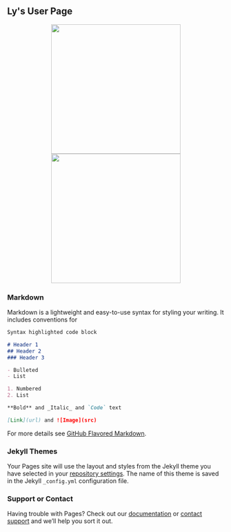## Ly's User Page

<p align="center">
<img src="https://user-images.githubusercontent.com/64985802/113222230-6038e800-923b-11eb-8008-5743614842fb.jpeg" height="300"/> <img src="https://user-images.githubusercontent.com/64985802/113222512-0f75bf00-923c-11eb-9ff7-13e84513e1ce.jpg" height="300"/>
</p>

### Markdown

Markdown is a lightweight and easy-to-use syntax for styling your writing. It includes conventions for

```markdown
Syntax highlighted code block

# Header 1
## Header 2
### Header 3

- Bulleted
- List

1. Numbered
2. List

**Bold** and _Italic_ and `Code` text

[Link](url) and ![Image](src)
```

For more details see [GitHub Flavored Markdown](https://guides.github.com/features/mastering-markdown/).

### Jekyll Themes

Your Pages site will use the layout and styles from the Jekyll theme you have selected in your [repository settings](https://github.com/lynguyxn/cse110-lab1/settings). The name of this theme is saved in the Jekyll `_config.yml` configuration file.

### Support or Contact

Having trouble with Pages? Check out our [documentation](https://docs.github.com/categories/github-pages-basics/) or [contact support](https://support.github.com/contact) and we’ll help you sort it out.
